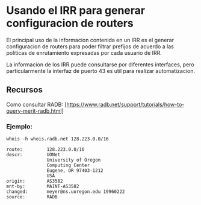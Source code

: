 # Usando el IRR para generar configuracion de routers

El principal uso de la informacion contenida en un IRR es el generar configuracion de routers para poder filtrar prefijos de acuerdo a las politicas de enrutamiento expresadas por cada usuario de IRR.

La informacion de los IRR puede consultarse por diferentes interfaces, pero particularmente la interfaz de puerto 43 es util para realizar automatizacion.

## Recursos

Como consultar RADB: [https://www.radb.net/support/tutorials/how-to-query-merit-radb.html]

### Ejemplo:

```
whois -h whois.radb.net 128.223.0.0/16
```

```
route:         128.223.0.0/16
descr:         UONet
               University of Oregon
               Computing Center
               Eugene, OR 97403-1212
               USA
origin:        AS3582
mnt-by:        MAINT-AS3582
changed:       meyer@ns.uoregon.edu 19960222
source:        RADB
```
